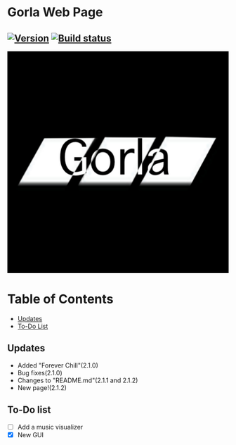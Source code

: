 # Gorla Web Page
## [![Version](https://img.shields.io/badge/version-2.1.2-blue)](https://lipe993.github.io/Gorla_WebPage/) [![Build status](https://ci.appveyor.com/api/projects/status/w030o09thupfi2cc?svg=true)](https://ci.appveyor.com/project/lipe993/gorla-webpage)
[![My logo](./css/gorla.png)](https://lipe993.github.com/Gorla_WebPage)
# Table of Contents
 - [Updates](#updates)
 - [To-Do List](#to-do-list)

## Updates
- Added "Forever Chill"(2.1.0)
- Bug fixes(2.1.0)
- Changes to "README.md"(2.1.1 and 2.1.2)
- New page!(2.1.2)

## To-Do list
- [ ] Add a music visualizer
- [x] New GUI